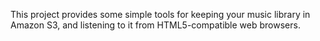 This project provides some simple tools for keeping
your music library in Amazon S3, and listening to it
from HTML5-compatible web browsers.

